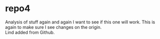 # repo4
Analysis of stuff again and again
I want to see if this one will work. 
This is again to make sure I see changes on the origin.  
Lind added from Github.

